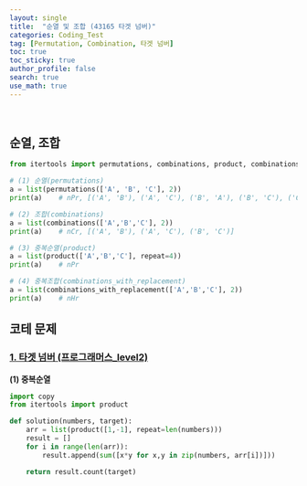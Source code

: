 ```yaml
---
layout: single  
title:  "순열 및 조합 (43165 타겟 넘버)"
categories: Coding_Test
tag: [Permutation, Combination, 타겟 넘버]
toc: true
toc_sticky: true
author_profile: false
search: true
use_math: true
---
```

<br/>

## 순열, 조합

```python
from itertools import permutations, combinations, product, combinations_with_replacement

# (1) 순열(permutations)
a = list(permutations(['A', 'B', 'C'], 2))
print(a)    # nPr, [('A', 'B'), ('A', 'C'), ('B', 'A'), ('B', 'C'), ('C', 'A'), ('C', 'B')]

# (2) 조합(combinations)
a = list(combinations(['A','B','C'], 2))
print(a)    # nCr, [('A', 'B'), ('A', 'C'), ('B', 'C')]

# (3) 중복순열(product)
a = list(product(['A','B','C'], repeat=4))
print(a)    # nPr

# (4) 중복조합(combinations_with_replacement)
a = list(combinations_with_replacement(['A','B','C'], 2))
print(a)    # nHr
```


## 코테 문제

### [1. 타겟 넘버 (프로그래머스_level2)](https://school.programmers.co.kr/learn/courses/30/lessons/43165)

**(1) 중복순열**

```python
import copy
from itertools import product

def solution(numbers, target):
    arr = list(product([1,-1], repeat=len(numbers)))
    result = []
    for i in range(len(arr)):
        result.append(sum([x*y for x,y in zip(numbers, arr[i])]))

    return result.count(target)
```
<br/>

